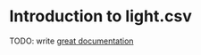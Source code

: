 # Introduction to light.csv

TODO: write [great documentation](http://jacobian.org/writing/what-to-write/)
